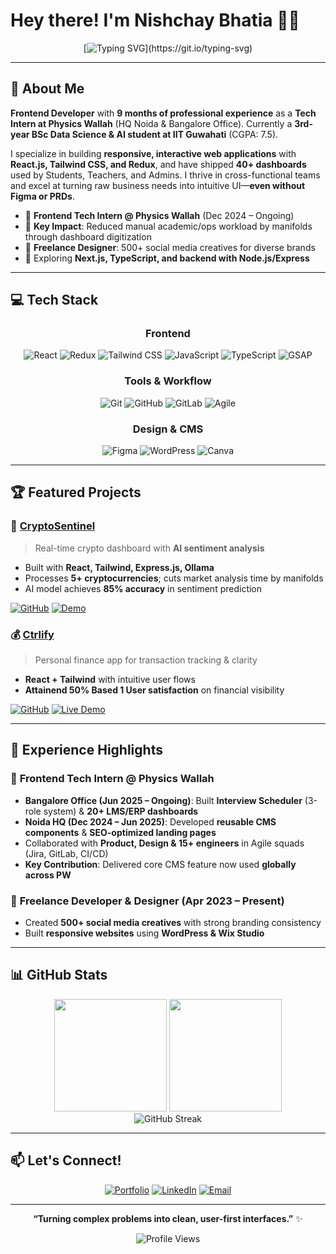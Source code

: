 # Hey there! I'm Nishchay Bhatia 👨‍💻

<div align="center">
  
  [![Typing SVG](https://readme-typing-svg.demolab.com?font=Fira+Code&weight=500&size=24&pause=1000&color=00D4FF&center=true&vCenter=true&width=600&lines=Design-Product+teams+inSync+Dev;Student+%40+IIT+Guwahati;Tech+Intern+%40+Physics+Wallah;Building+Creative-Functional+Web+Apps;Reducing+Ops+Workload;)](https://git.io/typing-svg)
  
</div>

---

## 🚀 About Me

**Frontend Developer** with **9 months of professional experience** as a **Tech Intern at Physics Wallah** (HQ Noida & Bangalore Office). Currently a **3rd-year BSc Data Science & AI student at IIT Guwahati** (CGPA: 7.5).

I specialize in building **responsive, interactive web applications** with **React.js, Tailwind CSS, and Redux**, and have shipped **40+ dashboards** used by Students, Teachers, and Admins. I thrive in cross-functional teams and excel at turning raw business needs into intuitive UI—**even without Figma or PRDs**.

- 💼 **Frontend Tech Intern @ Physics Wallah** (Dec 2024 – Ongoing)
- 🎯 **Key Impact**: Reduced manual academic/ops workload by manifolds through dashboard digitization
- 🎨 **Freelance Designer**: 500+ social media creatives for diverse brands
- 🌱 Exploring **Next.js, TypeScript, and backend with Node.js/Express**

---

## 💻 Tech Stack

<div align="center">

### Frontend
![React](https://img.shields.io/badge/React-20232A?style=for-the-badge&logo=react&logoColor=61DAFB)
![Redux](https://img.shields.io/badge/Redux-593D88?style=for-the-badge&logo=redux&logoColor=white)
![Tailwind CSS](https://img.shields.io/badge/Tailwind_CSS-38B2AC?style=for-the-badge&logo=tailwind-css&logoColor=white)
![JavaScript](https://img.shields.io/badge/JavaScript-F7DF1E?style=for-the-badge&logo=javascript&logoColor=black)
![TypeScript](https://img.shields.io/badge/TypeScript-007ACC?style=for-the-badge&logo=typescript&logoColor=white)
![GSAP](https://img.shields.io/badge/GSAP-88CE02?style=for-the-badge&logo=greensock&logoColor=white)

### Tools & Workflow
![Git](https://img.shields.io/badge/Git-F05032?style=for-the-badge&logo=git&logoColor=white)
![GitHub](https://img.shields.io/badge/GitHub-100000?style=for-the-badge&logo=github&logoColor=white)
![GitLab](https://img.shields.io/badge/GitLab-FC6D26?style=for-the-badge&logo=gitlab&logoColor=white)
![Agile](https://img.shields.io/badge/Agile-000000?style=for-the-badge&logo=azuredevops&logoColor=white)

### Design & CMS
![Figma](https://img.shields.io/badge/Figma-F24E1E?style=for-the-badge&logo=figma&logoColor=white)
![WordPress](https://img.shields.io/badge/WordPress-21759B?style=for-the-badge&logo=wordpress&logoColor=white)
![Canva](https://img.shields.io/badge/Canva-00C4CC?style=for-the-badge&logo=canva&logoColor=white)

</div>

---

## 🏆 Featured Projects

### 🔐 [**CryptoSentinel**](https://github.com/NishB369/CryptoSentinel)
> Real-time crypto dashboard with **AI sentiment analysis**  
- Built with **React, Tailwind, Express.js, Ollama**  
- Processes **5+ cryptocurrencies**; cuts market analysis time by manifolds  
- AI model achieves **85% accuracy** in sentiment prediction  

[![GitHub](https://img.shields.io/badge/GitHub-View_Code-181717?style=for-the-badge&logo=github)](https://github.com/NishB369/CryptoSentinel)
[![Demo](https://img.shields.io/badge/Demo-Google_Drive-00D4FF?style=for-the-badge&logo=google-drive)](https://drive.google.com/file/d/1j5sUnGJvmYwgn_abXJ1iU8zTLpb1Jfa5/view?usp=sharing)

### 💰 [**Ctrlify**](https://ctrlify-landing-page.vercel.app/)
> Personal finance app for transaction tracking & clarity  
- **React + Tailwind** with intuitive user flows  
- **Attainend 50% Based 1 User satisfaction** on financial visibility  

[![GitHub](https://img.shields.io/badge/GitHub-View_Code-181717?style=for-the-badge&logo=github)](https://github.com/NishB369/ctrlify)
[![Live Demo](https://img.shields.io/badge/Live-Demo-00D4FF?style=for-the-badge&logo=vercel)](https://ctrlify-landing-page.vercel.app/)

---

## 🌟 Experience Highlights

### 💼 **Frontend Tech Intern @ Physics Wallah**
- **Bangalore Office (Jun 2025 – Ongoing)**: Built **Interview Scheduler** (3-role system) & **20+ LMS/ERP dashboards**  
- **Noida HQ (Dec 2024 – Jun 2025)**: Developed **reusable CMS components** & **SEO-optimized landing pages**  
- Collaborated with **Product, Design & 15+ engineers** in Agile squads (Jira, GitLab, CI/CD)  
- **Key Contribution**: Delivered core CMS feature now used **globally across PW**

### 🎨 **Freelance Developer & Designer** (Apr 2023 – Present)
- Created **500+ social media creatives** with strong branding consistency  
- Built **responsive websites** using **WordPress & Wix Studio**

---

## 📊 GitHub Stats

<div align="center">
  <img height="180em" src="https://github-readme-stats.vercel.app/api?username=nishb369&show_icons=true&theme=github_dark&include_all_commits=true&count_private=true&hide_border=true"/>
  <img height="180em" src="https://github-readme-stats.vercel.app/api/top-langs/?username=nishb369&layout=compact&theme=github_dark&hide_border=true"/>
</div>

<div align="center">
  <img src="https://streak-stats.demolab.com?user=nishb369&theme=github-dark-blue&hide_border=true&border_radius=10" alt="GitHub Streak"/>
</div>

---

## 📫 Let's Connect!

<div align="center">

[![Portfolio](https://img.shields.io/badge/Portfolio-nishchaybhatia.vercel.app-00D4FF?style=for-the-badge&logo=vercel)](https://nishchaybhatia.vercel.app/)
[![LinkedIn](https://img.shields.io/badge/LinkedIn-Nishchay_Bhatia-0077B5?style=for-the-badge&logo=linkedin)](https://www.linkedin.com/in/nishchay-bhatia/)
[![Email](https://img.shields.io/badge/Email-nishb303@gmail.com-D14836?style=for-the-badge&logo=gmail)](mailto:nishb303@gmail.com)

</div>

---

<div align="center">
  
  **“Turning complex problems into clean, user-first interfaces.”** ✨
  
  ![Profile Views](https://komarev.com/ghpvc/?username=nishb369&color=00D4FF&style=flat)
  
</div>
